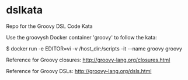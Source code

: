 # dslkata
Repo for the Groovy DSL Code Kata

Use the groovysh Docker container 'groovy' to follow the kata:

$ docker run -e EDITOR=vi -v /host_dir:/scripts -it --name groovy groovy

Reference for Groovy closures: http://groovy-lang.org/closures.html

Reference for Groovy DSLs: http://groovy-lang.org/dsls.html
